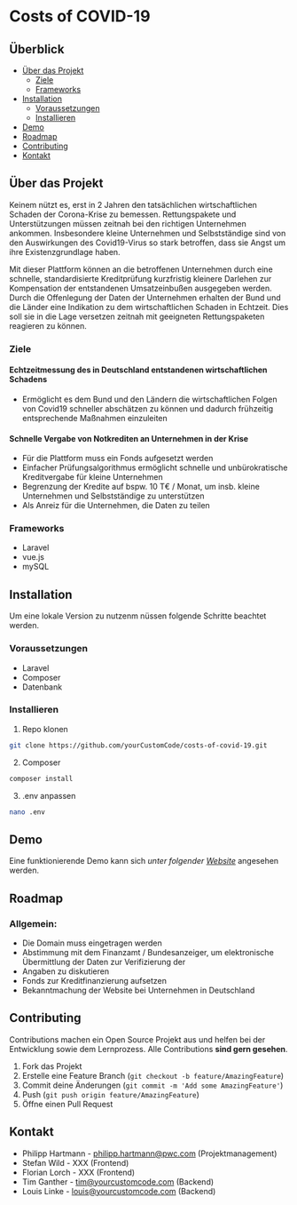 # Costs of COVID-19


## Überblick

* [Über das Projekt](#über-das-projekt)
  * [Ziele](#ziele)
  * [Frameworks](#frameworks)
* [Installation](#installation)
  * [Voraussetzungen](#voraussetzungen)
  * [Installieren](#installieren)
* [Demo](#demo)
* [Roadmap](#roadmap)
* [Contributing](#contributing)
* [Kontakt](#kontakt)




## Über das Projekt

Keinem nützt es, erst in 2 Jahren den tatsächlichen wirtschaftlichen Schaden der Corona-Krise zu bemessen. Rettungspakete und Unterstützungen müssen zeitnah bei den richtigen Unternehmen ankommen. Insbesondere kleine Unternehmen und Selbstständige sind von den Auswirkungen des Covid19-Virus so stark betroffen, dass sie Angst um ihre Existenzgrundlage haben.

Mit dieser Plattform können an die betroffenen Unternehmen durch eine schnelle, standardisierte Kreditprüfung kurzfristig kleinere Darlehen zur Kompensation der entstandenen Umsatzeinbußen ausgegeben werden. Durch die Offenlegung der Daten der Unternehmen erhalten der Bund und die Länder eine Indikation zu dem wirtschaftlichen Schaden in Echtzeit. Dies soll sie in die Lage versetzen zeitnah mit geeigneten Rettungspaketen reagieren zu können.

### Ziele

#### Echtzeitmessung des in Deutschland entstandenen wirtschaftlichen Schadens

* Ermöglicht es dem Bund und den Ländern die wirtschaftlichen Folgen von Covid19 schneller abschätzen zu können und dadurch frühzeitig entsprechende Maßnahmen einzuleiten

#### Schnelle Vergabe von Notkrediten an Unternehmen in der Krise

* Für die Plattform muss ein Fonds aufgesetzt werden
* Einfacher Prüfungsalgorithmus ermöglicht schnelle und unbürokratische Kreditvergabe für kleine Unternehmen
* Begrenzung der Kredite auf bspw. 10 T€ / Monat, um insb. kleine Unternehmen und Selbstständige zu unterstützen
* Als Anreiz für die Unternehmen, die Daten zu teilen

### Frameworks

* Laravel
* vue.js
* mySQL




## Installation

Um eine lokale Version zu nutzenm nüssen folgende Schritte beachtet werden.

### Voraussetzungen

* Laravel
* Composer
* Datenbank

### Installieren

1. Repo klonen
```sh
git clone https://github.com/yourCustomCode/costs-of-covid-19.git
```
2. Composer
```sh
composer install
```
3. .env anpassen
```sh
nano .env
```




## Demo

Eine funktionierende Demo kann sich _unter folgender [Website](https://costsofcovid-19.cloud.ycc-serv.com/)_ angesehen werden.




## Roadmap

### Allgemein:
* Die Domain muss eingetragen werden
* Abstimmung mit dem Finanzamt / Bundesanzeiger, um elektronische Übermittlung der Daten zur Verifizierung der
* Angaben zu diskutieren
* Fonds zur Kreditfinanzierung aufsetzen
* Bekanntmachung der Website bei Unternehmen in Deutschland





## Contributing

Contributions machen ein Open Source Projekt aus und helfen bei der Entwicklung sowie dem Lernprozess. Alle Contributions **sind gern gesehen**.

1. Fork das Projekt
2. Erstelle eine Feature Branch (`git checkout -b feature/AmazingFeature`)
3. Commit deine Änderungen (`git commit -m 'Add some AmazingFeature'`)
4. Push (`git push origin feature/AmazingFeature`)
5. Öffne einen Pull Request



## Kontakt

* Philipp Hartmann - philipp.hartmann@pwc.com (Projektmanagement)
* Stefan Wild - XXX (Frontend)
* Florian Lorch - XXX (Frontend)
* Tim Ganther - tim@yourcustomcode.com (Backend)
* Louis Linke - louis@yourcustomcode.com (Backend)
